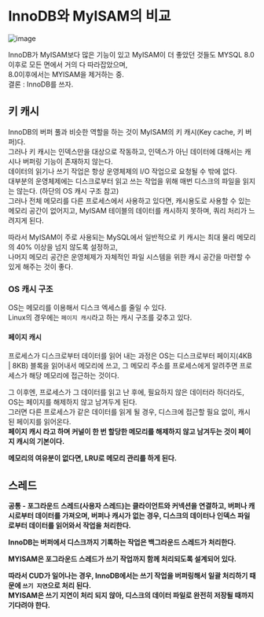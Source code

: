 # InnoDB와 MyISAM의 비교
![image](https://github.com/RealMySQL-Study/REAL_MYSQL_STUDY/assets/67637716/e5875e3a-a140-48c4-be57-daa6d892f4b8)  

InnoDB가 MyISAM보다 많은 기능이 있고 MyISAM이 더 좋았던 것들도 MYSQL 8.0 이후로 모든 면에서 거의 다 따라잡았으며,  
8.0이후에서는 MYISAM을 제거하는 중.  
결론 : InnoDB를 쓰자.  


## 키 캐시
InnoDB의 버퍼 풀과 비슷한 역할을 하는 것이 MyISAM의 키 캐시(Key cache, 키 버퍼)다.  
그러나 키 캐시는 인덱스만을 대상으로 작동하고, 인덱스가 아닌 데이터에 대해서는 캐시나 버퍼링 기능이 존재하지 않는다.  
데이터의 읽기나 쓰기 작업은 항상 운영체제의 I/O 작업으로 요청될 수 밖에 없다.  
대부분의 운영체제에는 디스크로부터 읽고 쓰는 작업을 위해 매번 디스크의 파일을 읽지는 않는다. (하단의 OS 캐시 구조 참고)  
그러나 전체 메모리를 다른 프로세스에서 사용하고 있다면, 캐시용도로 사용할 수 있는 메모리 공간이 없어지고, 
MyISAM  테이블의 데이터를 캐시하지 못하며, 쿼리 처리가 느려지게 된다.  

따라서 MyISAM이 주로 사용되는 MySQL에서 일반적으로 키 캐시는 최대 물리 메모리의 40%  이상을 넘지 않도록 설정하고,  
나머지 메모리 공간은 운영체제가 자체적인 파일 시스템을 위한 캐시 공간을 마련할 수 있게 해주는 것이 좋다.  

### OS 캐시 구조
OS는 메모리를 이용해서 디스크 엑세스를 줄일 수 있다.  
Linux의 경우에는 `페이지 캐시`라고 하는 캐시 구조를 갖추고 있다.  

#### 페이지 캐시
프로세스가 디스크로부터 데이터를 읽어 내는 과정은 
OS는 디스크로부터 페이지(4KB | 8KB) 블록을 읽어내서 메모리에 쓰고, 
그 메모리 주소를 프로세스에게 알려주면 프로세스가 해당 메모리에 접근하는 것이다.  

그 이후엔, 프로세스가 그 데이터를 읽고 난 후에, 필요하지 않은 데이터라 하더라도, OS는 페이지를 해제하지 않고 남겨두게 된다.  
그러면 다른 프로세스가 같은 데이터를 읽게 될 경우, 디스크에 접근할 필요 없이, 캐시된 페이지를 읽어온다.  
<b> 페이지 캐시 <b>라고 하며 커널이 한 번 할당한 메모리를 해제하지 않고 남겨두는 것이 페이지 캐시의 기본이다.  

메모리의 여유분이 없다면, LRU로 메모리 관리를 하게 된다.  


## 스레드
공통 - 포그라운드 스레드(사용자 스레드)는 클라이언트와 커넥션을 연결하고, 버퍼나 캐시로부터 데이터를 가져오며, 버퍼나 캐시가 없는 경우, 
디스크의 데이터나 인덱스 파일로부터 데이터를 읽어와서 작업을 처리한다.  

InnoDB는 버퍼에서 디스크까지 기록하는 작업은 백그라운드 스레드가 처리한다.   

MYISAM은 포그라운드 스레드가 쓰기 작업까지 함께 처리되도록 설계되어 있다.  

따라서 CUD가 일어나는 경우, InnoDB에서는 쓰기 작업을 버퍼링해서 일괄 처리하기 때문에 `쓰기 지연`으로 처리 된다.  
MYISAM은 쓰기 지연이 처리 되지 않아, 디스크의 데이터 파일로 완전히 저장될 때까지 기다려야 한다.  


